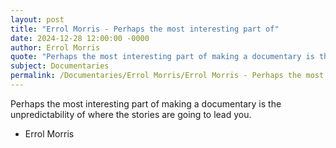 ```yaml
---
layout: post
title: "Errol Morris - Perhaps the most interesting part of"
date: 2024-12-28 12:00:00 -0000
author: Errol Morris
quote: "Perhaps the most interesting part of making a documentary is the unpredictability of where the stories are going to lead you."
subject: Documentaries
permalink: /Documentaries/Errol Morris/Errol Morris - Perhaps the most interesting part of
---
```


Perhaps the most interesting part of making a documentary is the unpredictability of where the stories are going to lead you.

- Errol Morris

